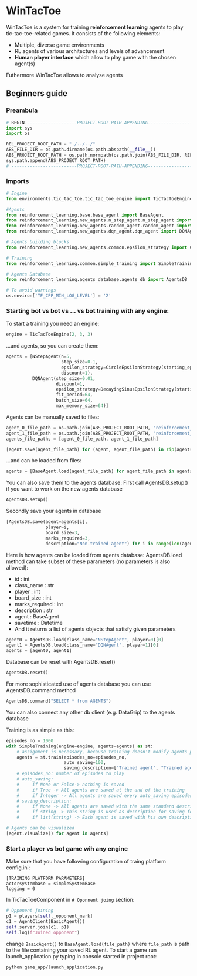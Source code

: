 # WinTacToe
WinTacToe is a system for training **reinforcement learning** agents to play tic-tac-toe-related games.
It consists of the following elements:
* Multiple, diverse game environments
* RL agents of various architectures and levels of advancement
* **Human player interface** which allow to play game with the chosen agent(s)

Futhermore WinTacToe allows to analyse agents



## Beginners guide
### Preambula
```python
# BEGIN--------------------PROJECT-ROOT-PATH-APPENDING-------------------------#
import sys
import os

REL_PROJECT_ROOT_PATH = "./../../"
ABS_FILE_DIR = os.path.dirname(os.path.abspath(__file__))
ABS_PROJECT_ROOT_PATH = os.path.normpath(os.path.join(ABS_FILE_DIR, REL_PROJECT_ROOT_PATH))
sys.path.append(ABS_PROJECT_ROOT_PATH)
# -------------------------PROJECT-ROOT-PATH-APPENDING----------------------END#
```

### Imports
```python
# Engine
from environments.tic_tac_toe.tic_tac_toe_engine import TicTacToeEngine

#Agents
from reinforcement_learning.base.base_agent import BaseAgent
from reinforcement_learning.new_agents.n_step_agent.n_step_agent import NStepAgent
from reinforcement_learning.new_agents.random_agent.random_agent import RandomAgent
from reinforcement_learning.new_agents.dqn_agent.dqn_agent import DQNAgent

# Agents building blocks
from reinforcement_learning.new_agents.common.epsilon_strategy import ConstantEpsilonStrategy, CircleEpsilonStrategy, DecayingSinusEpsilonStrategy

# Training
from reinforcement_learning.common.simple_training import SimpleTraining

# Agents Database
from reinforcement_learning.agents_database.agents_db import AgentsDB

# To avoid warnings
os.environ['TF_CPP_MIN_LOG_LEVEL'] = '2'
```
### Starting bot vs bot vs ... vs bot training with any engine:

To start a training you need an engine:
```python
engine = TicTacToeEngine(2, 3, 3)
```

...and agents, so you can create them:
```python
agents = [NStepAgent(n=5,
                     step_size=0.1,
                     epsilon_strategy=CircleEpsilonStrategy(starting_epsilon_value=0.1, exploration_part=0.7),
                     discount=1),
          DQNAgent(step_size=0.01,
                   discount=1,
                   epsilon_strategy=DecayingSinusEpsilonStrategy(starting_epsilon_value=0.1, exploration_part=0.7),
                   fit_period=64,
                   batch_size=64,
                   max_memory_size=64)]
```
Agents can be manually saved to files:
```python
agent_0_file_path = os.path.join(ABS_PROJECT_ROOT_PATH, "reinforcement_learning", "common", "trained_agents", "agent0.ai")
agent_1_file_path = os.path.join(ABS_PROJECT_ROOT_PATH, "reinforcement_learning", "common", "trained_agents", "agent1.ai")
agents_file_paths = [agent_0_file_path, agent_1_file_path]

[agent.save(agent_file_path) for (agent, agent_file_path) in zip(agents, agents_file_paths)]
```
...and can be loaded from files:
```python
agents = [BaseAgent.load(agent_file_path) for agent_file_path in agents_file_paths]
```

You can also save them to the agents database:
First call AgentsDB.setup() if you want to work on the new agents database
```python
AgentsDB.setup()
```

Secondly save your agents in database
```python
[AgentsDB.save(agent=agents[i],
               player=i,
               board_size=3,
               marks_required=3,
               description="Non-trained agent") for i in range(len(agents))]
```
Here is how agents can be loaded from agents database:
AgentsDB.load method can take subset of these parameters (no parameters is also allowed):
- id : int
- class_name : str
- player : int
- board_size : int
- marks_required : int
- description : str
- agent : BaseAgent
- savetime : Datetime
- And it returns a list of agents objects that satisfy given parameters
```python
agent0 = AgentsDB.load(class_name="NStepAgent", player=0)[0]
agent1 = AgentsDB.load(class_name="DQNAgent", player=1)[0]
agents = [agent0, agent1]
```

Database can be reset with AgentsDB.reset()
```python
AgentsDB.reset()
```

For more sophisticated use of agents database you can use AgentsDB.command method
```python
AgentsDB.command("SELECT * from AGENTS")
```

You can also connect any other db client (e.g. DataGrip) to the agents database

Training is as simple as this:
```python
episodes_no = 1000
with SimpleTraining(engine=engine, agents=agents) as st:
    # assignment is necessary, because training doesn't modify agents provided in constructor
    agents = st.train(episodes_no=episodes_no,
                      auto_saving=100,
                      saving_description=["Trained agent", "Trained agent"])
    # episodes_no: number of episodes to play
    # auto_saving:
    #     if None or False-> nothing is saved
    #     if True -> All agents are saved at the and of the training
    #     if Integer -> All agents are saved every auto_saving episodes
    # saving_description:
    #     if None -> All agents are saved with the same standard description: "{episodes_no} episodes"
    #     if string -> This string is used as description for saving for all agents
    #     if list(string) -> Each agent is saved with his own description from list

# Agents can be visualized
[agent.visualize() for agent in agents]
```

### Start a player vs bot game wih any engine
Make sure that you have following configuration of traing platform config.ini:
```
[TRAINING PLATFORM PARAMETERS]
actorsystembase = simpleSystemBase
logging = 0
```
In TicTacToeComponent in ```# Oponnent joing``` section:
```python
# Opponent joining
p1 = players[self._opponent_mark]
c1 = AgentClient(BasicAgent())
self.server.join(c1, p1)
self.log(f"Joined opponent")
```
change ```BasicAgent()``` to ```BaseAgent.load(file_path)```
where ```file_path``` is path to the file containing your saved RL agent.
To start a game run launch_application.py typing in console started in project root:
```
python game_app/launch_application.py
```

